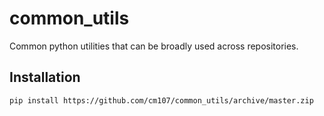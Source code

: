 # common_utils
Common python utilities that can be broadly used across repositories.

## Installation
```console
pip install https://github.com/cm107/common_utils/archive/master.zip
```